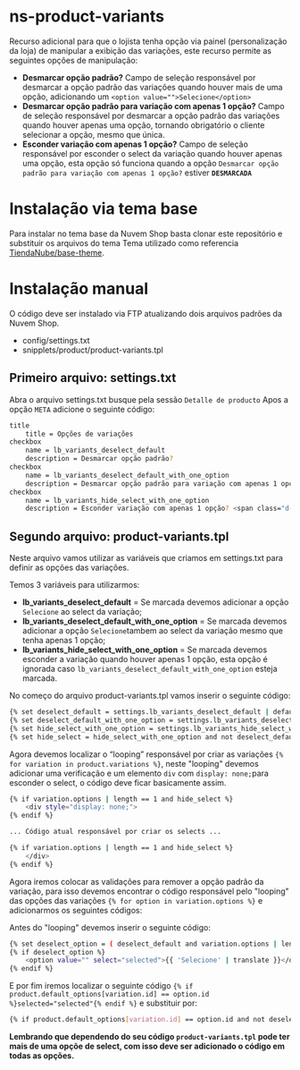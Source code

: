 # ns-product-variants
Recurso adicional para que o lojista tenha opção via painel (personalização da loja) de manipular a exibição das variações, este recurso permite as seguintes opções de manipulação:

- **Desmarcar opção padrão?**
Campo de seleção responsável por desmarcar a opção padrão das variações quando houver mais de uma opção, adicionando um `<option value="">Selecione</option>`
- **Desmarcar opção padrão para variação com apenas 1 opção?**
Campo de seleção responsável por desmarcar a opção padrão das variações quando houver apenas uma opção, tornando obrigatório o cliente selecionar a opção, mesmo que única.
- **Esconder variação com apenas 1 opção?**
Campo de seleção responsável por esconder o select da variação quando houver apenas uma opção, esta opção só funciona quando a opção `Desmarcar opção padrão para variação com apenas 1 opção?` estiver **`DESMARCADA`**

# Instalação via tema base

Para instalar no tema base da Nuvem Shop basta clonar este repositório e substituir os arquivos do tema
Tema utilizado como referencia [TiendaNube/base-theme](https://github.com/TiendaNube/base-theme).




# Instalação manual

O código deve ser instalado via FTP atualizando dois arquivos padrões da Nuvem Shop.

- config/settings.txt
- snipplets/product/product-variants.tpl


## Primeiro arquivo: settings.txt

Abra o arquivo settings.txt busque pela sessão `Detalle de producto`
Apos a opção `META` adicione o seguinte código:

```sh
title
    title = Opções de variações
checkbox
    name = lb_variants_deselect_default
    description = Desmarcar opção padrão?
checkbox
    name = lb_variants_deselect_default_with_one_option
    description = Desmarcar opção padrão para variação com apenas 1 opção?
checkbox
    name = lb_variants_hide_select_with_one_option
    description = Esconder variação com apenas 1 opção? <span class="d-block text-danger">Esta opção só funciona quando a opção <i><b>Desmarcar opção padrão para variação com apenas 1 opção?</b></i> estiver <b>DESMARCADA</b></span>
```

## Segundo arquivo: product-variants.tpl

Neste arquivo vamos utilizar as variáveis que criamos em settings.txt  para definir as opções das variações.

Temos 3 variáveis para utilizarmos:

- **lb_variants_deselect_default** = Se marcada devemos adicionar a opção `Selecione` ao select da variação;
- **lb_variants_deselect_default_with_one_option** = Se marcada devemos adicionar a opção `Selecione`tambem ao select da variação mesmo que tenha apenas 1 opção;
- **lb_variants_hide_select_with_one_option** = Se marcada devemos esconder a variação quando houver apenas 1 opção, esta opção é ignorada caso `lb_variants_deselect_default_with_one_option` esteja marcada.

No começo do arquivo product-variants.tpl vamos inserir o seguinte código:

```sh
{% set deselect_default = settings.lb_variants_deselect_default | default(false) %}
{% set deselect_default_with_one_option = settings.lb_variants_deselect_default_with_one_option | default(false) %}
{% set hide_select_with_one_option = settings.lb_variants_hide_select_with_one_option | default(false) %}
{% set hide_select = hide_select_with_one_option and not deselect_default_with_one_option %}
```

Agora devemos localizar o “looping” responsável por criar as variações `{% for variation in product.variations %}`, neste "looping" devemos adicionar uma verificação e um elemento `div` com `display: none;`para esconder o select, o código deve ficar basicamente assim.

```sh
{% if variation.options | length == 1 and hide_select %}
    <div style="display: none;">
{% endif %}

... Código atual responsável por criar os selects ...

{% if variation.options | length == 1 and hide_select %}
    </div>
{% endif %}
```

Agora iremos colocar as validações para remover a opção padrão da variação, para isso devemos encontrar o código responsável pelo "looping" das opções das variações `{% for option in variation.options %}` e adicionarmos os seguintes códigos:


Antes do "looping" devemos inserir o seguinte código:

```sh
{% set deselect_option = ( deselect_default and variation.options | length > 1 ) or ( deselect_default and deselect_default_with_one_option ) %}
{% if deselect_option %}
    <option value="" select="selected">{{ 'Selecione' | translate }}</option>
{% endif %}
```

E por fim iremos localizar o seguinte código `{% if product.default_options[variation.id] == option.id %}selected="selected"{% endif %}` e substituir por:

```sh
{% if product.default_options[variation.id] == option.id and not deselect_option %}selected="selected"{% endif %}
```

**Lembrando que dependendo do seu código `product-variants.tpl` pode ter mais de uma opçõe de select, com isso deve ser adicionado o código em todas as opções.**



